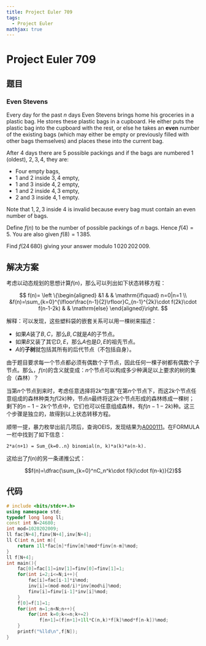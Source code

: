 ```yaml
---
title: Project Euler 709
tags:
  - Project Euler
mathjax: true
---
```

<escape><!-- more --></escape>
    
# Project Euler 709
## 题目
### Even Stevens


Every day for the past $n$ days Even Stevens brings home his groceries in a plastic bag. He stores these plastic bags in a cupboard. He either puts the plastic bag into the cupboard with the rest, or else he takes an **even** number of the existing bags (which may either be empty or previously filled with other bags themselves) and places these into the current bag.

After $4$ days there are $5$ possible packings and if the bags are numbered $1$ (oldest), $2, 3, 4$, they are:

- Four empty bags,
- $1$ and $2$ inside $3, 4$ empty,
- $1$ and $3$ inside $4, 2$ empty,
- $1$ and $2$ inside $4, 3$ empty,
- $2$ and $3$ inside $4, 1$ empty.

Note that $1, 2, 3$ inside $4$ is invalid because every bag must contain an even number of bags.

Define $f(n)$ to be the number of possible packings of $n$ bags. Hence $f(4)=5$. You are also given $f(8)=1\,385$.

Find $f(24\,680)$ giving your answer modulo $1\,020\,202\,009$.



## 解决方案

考虑以动态规划的思想计算$f(n)$，那么可以列出如下状态转移方程：

$$
f(n)=
\left \{\begin{aligned}
  &1  & & \mathrm{if\quad} n=0|n=1 \\
  &f(n)=\sum_{k=0}^{\lfloor\frac{n-1}{2}\rfloor}C_{n-1}^{2k}\cdot f(2k)\cdot f(n-1-2k) & & \mathrm{else}
\end{aligned}\right.
$$

解释：可以发现，这些塑料袋的嵌套关系可以用一棵树来描述：

- 如果$A$装了$B,C$，那么$B,C$就是$A$的子节点。
- 如果$B$又装了其它$D,E$，那么$A$也是$D,E$的祖先节点。
- $A$的**子树**就包括其所有的后代节点（不包括自身）。

由于题目要求每一个节点都必须有偶数个子节点，因此任何一棵子树都有偶数个子节点。那么，$f(n)$的含义就变成：$n$个节点可以构成多少种满足以上要求的树的集合（森林）？

当第$n$个节点到来时，考虑任意选择将$2k$“包裹”在第$n$个节点下，而这$2k$个节点任意组成的森林种类为$f(2k)$种，节点$n$最终将这$2k$个节点形成的森林练成一棵树；剩下的$n-1-2k$个节点中，它们也可以任意组成森林，有$f(n-1-2k)$种。这三个步骤是独立的，故得到以上状态转移方程。

顺带一提，暴力枚举出前几项后，查询OEIS，发现结果为[A000111](https://oeis.org/A000111)。在FORMULA一栏中找到了如下信息：

```
2*a(n+1) = Sum_{k=0..n} binomial(n, k)*a(k)*a(n-k).
```

这给出了$f(n)$的另一条递推公式：

$$f(n)=\dfrac{\sum_{k=0}^nC_n^k\cdot f(k)\cdot f(n-k)}{2}$$

## 代码

```C++
# include <bits/stdc++.h>
using namespace std;
typedef long long ll;
const int N=24680;
int mod=1020202009;
ll fac[N+4],finv[N+4],inv[N+4];
ll C(int n,int m){
    return 1ll*fac[n]*finv[m]%mod*finv[n-m]%mod;
}
ll f[N+4];
int main(){
    fac[0]=fac[1]=inv[1]=finv[0]=finv[1]=1;
    for(int i=2;i<=N;i++){
        fac[i]=fac[i-1]*i%mod;
        inv[i]=(mod-mod/i)*inv[mod%i]%mod;
        finv[i]=finv[i-1]*inv[i]%mod;
    }
    f[0]=f[1]=1;
    for(int n=1;n<N;n++){
        for(int k=0;k<=n;k+=2)
            f[n+1]=(f[n+1]+1ll*C(n,k)*f[k]%mod*f[n-k])%mod;
    }
    printf("%lld\n",f[N]);
}
```